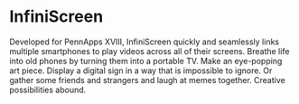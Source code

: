 # InfiniScreen

Developed for PennApps XVIII, InfiniScreen quickly and seamlessly links multiple smartphones to play videos across all of their screens. Breathe life into old phones by turning them into a portable TV. Make an eye-popping art piece. Display a digital sign in a way that is impossible to ignore. Or gather some friends and strangers and laugh at memes together. Creative possibilities abound.
